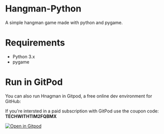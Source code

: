 # Hangman-Python
A simple hangman game made with python and pygame.

# Requirements
- Python 3.x
- pygame

# Run in GitPod

You can also run Hnagman in Gitpod, a free online dev environment for GitHub:

If you're intersted in a paid subscription with GitPod use the coupon code: **TECHWITHTIM2FQBMX**

[![Open in Gitpod](https://gitpod.io/button/open-in-gitpod.svg)](https://gitpod.io/#https://github.com/techwithtim/Hangman/blob/master/main.py)
